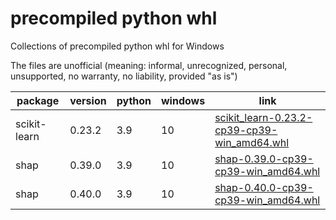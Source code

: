# precompiled python whl
Collections of precompiled python whl for Windows

The files are unofficial (meaning: informal, unrecognized, personal, unsupported, no warranty, no liability, provided "as is") 


| package | version| python | windows | link
| ----------- | ----------- | ----------- | ----------- | ----------- | 
| scikit-learn| 0.23.2 | 3.9 | 10 | [scikit_learn-0.23.2-cp39-cp39-win_amd64.whl](https://github.com/andibuwono/precompiled_python_whl/raw/main/whl/scikit_learn-0.23.2-cp39-cp39-win_amd64.whl) |
| shap | 0.39.0 | 3.9 | 10 | [shap-0.39.0-cp39-cp39-win_amd64.whl](https://github.com/andibuwono/precompiled_python_whl/raw/main/whl/shap-0.39.0-cp39-cp39-win_amd64.whl) |
| shap | 0.40.0 | 3.9 | 10 | [shap-0.40.0-cp39-cp39-win_amd64.whl](https://github.com/andibuwono/precompiled_python_whl/raw/main/whl/shap-0.40.0-cp39-cp39-win_amd64.whl) |
